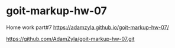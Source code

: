 # goit-markup-hw-07
Home work part#7
https://adamzyla.github.io/goit-markup-hw-07/

https://github.com/AdamZyla/goit-markup-hw-07.git
